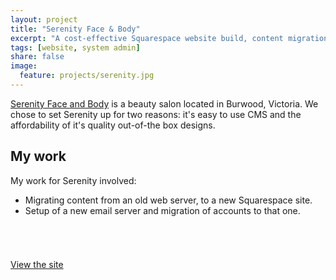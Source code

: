 ```yaml
---
layout: project
title: "Serenity Face & Body"
excerpt: "A cost-effective Squarespace website build, content migration and email server."
tags: [website, system admin]
share: false
image:
  feature: projects/serenity.jpg
---
```


[Serenity Face and Body](http://serenityfaceandbody.com.au) is a beauty salon located in Burwood, Victoria. We chose to set Serenity up for two reasons: it's easy to use CMS and the affordability of it's quality out-of-the box designs.

## My work

My work for Serenity involved:

* Migrating content from an old web server, to a new Squarespace site.
* Setup of a new email server and migration of accounts to that one.

###### &nbsp; <!-- Break the paragraph indent -->

<a markdown="0" href="http://serenityfaceandbody.com.au" class="btn" target="_blank"><i class="fa fa-link"></i> View the site</a>